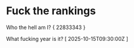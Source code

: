 # Fuck the rankings

Who the hell am I?
{ 22833343 }

What fucking year is it?
[ 2025-10-15T09:30:00Z ]
